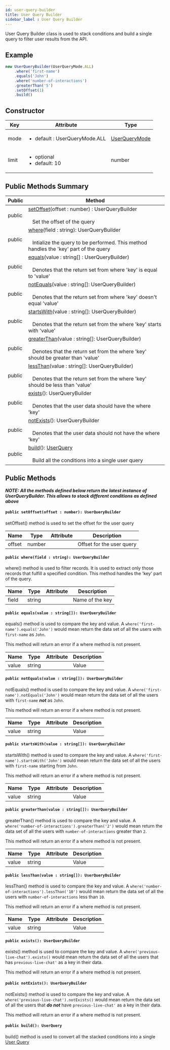 ```yaml
---
id: user-query-builder
title: User Query Builder
sidebar_label : User Query Builder
---
```


User Query Builder class is used to stack conditions and build a single query to filter user results from the API.

## Example

```js
new UserQueryBuilder(UserQueryMode.ALL)
    .where('first-name')
    .equals('John')
    .where('number-of-interactions')
    .greaterThan('5')
    .setOffset(1)
    .build()
```

## Constructor

| Key    | Attribute | Type          |
| ------ | --------- | ------------- |
| mode   | <ul><li>default : UserQueryMode.ALL</li></ul> | [UserQueryMode](../enums/user-query-mode) |
| limit  | <ul><li>optional</li><li>default: 10</li></ul> | number |

## Public Methods Summary

| Public | Method |
| --- | --- |
| public | [setOffset](#public-setoffsetoffset--number-userquerybuilder)(offset : number) : UserQueryBuilder<br></br>&nbsp;&nbsp;&nbsp;Set the offset of the query |
| public | [where](#public-wherefield--string-userquerybuilder)(field : string): UserQueryBuilder<br></br>&nbsp;&nbsp;&nbsp;Intialize the query to be performed. This method handles the 'key' part of the query |
| public | [equals](#public-equalsvalue--string-userquerybuilder)(value : string[] : UserQueryBuilder)<br></br>&nbsp;&nbsp;&nbsp;Denotes that the return set from where 'key' is equal to 'value' |
| public | [notEquals](#public-notequalsvalue--string-userquerybuilder)(value : string[]: UserQueryBuilder)<br></br>&nbsp;&nbsp;&nbsp;Denotes that the return set from where 'key' doesn't equal 'value' |
| public | [startsWith](#public-startswithvalue--string-userquerybuilder)(value : string[]: UserQueryBuilder)<br></br>&nbsp;&nbsp;&nbsp;Denotes that the return set from the where 'key' starts with 'value' |
| public | [greaterThan](#public-greaterthanvalue--string-userquerybuilder)(value : string[]: UserQueryBuilder)<br></br>&nbsp;&nbsp;&nbsp;Denotes that the return set from the where 'key' should be greater than 'value' |
| public | [lessThan](#public-lessthanvalue--string-userquerybuilder)(value : string[]: UserQueryBuilder)<br></br>&nbsp;&nbsp;&nbsp;Denotes that the return set from the where 'key' should be less than 'value' |
| public | [exists](#public-exists-userquerybuilder)(): UserQueryBuilder<br></br>&nbsp;&nbsp;&nbsp;Denotes that the user data should have the where 'key' |
| public | [notExists](#public-notexists-userquerybuilder)(): UserQueryBuilder<br></br>&nbsp;&nbsp;&nbsp;Denotes that the user data should not have the where 'key' |
| public | [build](#public-build-userquery)(): [UserQuery](../models/user-query)<br></br>&nbsp;&nbsp;&nbsp;Build all the conditions into a single user query |

## Public Methods

_**NOTE: All the methods defined below return the latest instance of UserQueryBuilder. This allows to stack different conditions as defined above**_

#### ```public setOffset(offset : number): UserQueryBuilder```

setOffset() method is used to set the offset for the user query

| Name   | Type   | Attribute | Description               |
| ------ | ------ | --------- | ------------------------- |
| offset | number |           | Offset for the user query |

#### ```public where(field : string): UserQueryBuilder```

where() method is used to filter records. It is used to extract only those records that fulfill a specified condition. This method handles the 'key' part of the query.

| Name  | Type   | Attribute | Description     |
| ----- | ------ | --------- | --------------- |
| field | string |           | Name of the key |

#### ```public equals(value : string[]): UserQueryBuilder```

equals() method is used to compare the key and value. A ```where('first-name').equals('John')``` would mean return the data set of all the users with ```first-name``` as ```John```.

This method will return an error if a where method is not present.

| Name  | Type   | Attribute | Description     |
| ----- | ------ | --------- | --------------- |
| value | string |           | Value           |

#### ```public notEquals(value : string[]): UserQueryBuilder```

notEquals() method is used to compare the key and value. A ```where('first-name').notEquals('John')``` would mean return the data set of all the users with ```first-name``` _**not**_ as ```John```.

This method will return an error if a where method is not present.

| Name  | Type   | Attribute | Description     |
| ----- | ------ | --------- | --------------- |
| value | string |           | Value           |

#### ```public startsWith(value : string[]): UserQueryBuilder```

startsWith() method is used to compare the key and value. A ```where('first-name').startsWith('John')``` would mean return the data set of all the users with ```first-name``` starting from ```John```.

This method will return an error if a where method is not present.

| Name  | Type   | Attribute | Description     |
| ----- | ------ | --------- | --------------- |
| value | string |           | Value           |

#### ```public greaterThan(value : string[]): UserQueryBuilder```

greaterThan() method is used to compare the key and value. A ```where('number-of-interactions').greaterThan('2')``` would mean return the data set of all the users with ```number-of-interactions``` greater than ```2```.

This method will return an error if a where method is not present.

| Name  | Type   | Attribute | Description     |
| ----- | ------ | --------- | --------------- |
| value | string |           | Value           |

#### ```public lessThan(value : string[]): UserQueryBuilder```

lessThan() method is used to compare the key and value. A ```where('number-of-interactions').lessThan('10')``` would mean return the data set of all the users with ```number-of-interactions``` less than ```10```.

This method will return an error if a where method is not present.

| Name  | Type   | Attribute | Description     |
| ----- | ------ | --------- | --------------- |
| value | string |           | Value           |

#### ```public exists(): UserQueryBuilder```

exists() method is used to compare the key and value. A ```where('previous-live-chat').exists()``` would mean return the data set of all the users that has ```previous-live-chat'``` as a key in their data.

This method will return an error if a where method is not present.

#### ```public notExists(): UserQueryBuilder```

notExists() method is used to compare the key and value. A ```where('previous-live-chat').notExists()``` would mean return the data set of all the users that _**do not**_ have ```previous-live-chat'``` as a key in their data.

This method will return an error if a where method is not present.

#### ```public build(): UserQuery```

build() method is used to convert all the stacked conditions into a single [User Query](../models/user-query)
